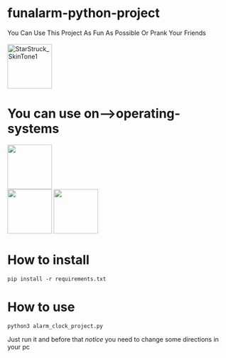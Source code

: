 # funalarm-python-project
You Can Use This Project As Fun As Possible Or Prank Your Friends
<br></br>
<img width="100" alt="StarStruck_SkinTone1" src="https://github.com/mahdiricky/funalarm-python-project/assets/150655877/e8d87e0a-f82b-4536-8b90-0cb63a168ecf">
# You can use on-->operating-systems
<img width='100' src='https://img.shields.io/badge/Windows-0078D4.svg?style=for-the-badge&logo=Windows&logoColor=white'></img>  
<img width='100' src='https://img.shields.io/badge/Kali%20Linux-557C94.svg?style=for-the-badge&logo=Kali-Linux&logoColor=white'></img> 
<img width='100' src='https://img.shields.io/badge/Ubuntu-E95420.svg?style=for-the-badge&logo=Ubuntu&logoColor=white'></img> 
# How to install
<pre><code>pip install -r requirements.txt</code></pre>
# How to use
<pre><code>python3 alarm_clock_project.py</code></pre>
Just run it and before that *notice* you need to change some directions in your pc




